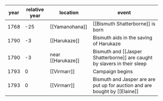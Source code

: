 |  year  | relative year |  location | event | 
| ------ | ------------- | --------- | ----- |
|  1768 | -25 | [[Yamanohana]] | [[Bismuth Shatterborne]] is born |
| 1790 | -3 | [[Harukaze]] | Bismuth aids in the saving of Harukaze |
| 1790 | -3 | near [[Harukaze]] | Bismuth and [[Jasper Shatterborne]] are caught by slavers in their sleep |
| 1793 | 0 | [[Virmarr]] | Campaign begins |
| 1793 | 0 | [[Virmarr]] | Bismuth and Jasper are are put up for auction and are bought by [[Elaine]] | 
